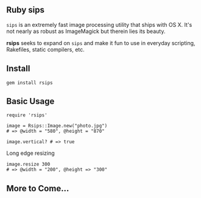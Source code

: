 ## Ruby sips
`sips` is an extremely fast image processing utility that ships with OS X. It's not nearly as robust as ImageMagick but therein lies its beauty.

**rsips** seeks to expand on `sips` and make it fun to use in everyday scripting, Rakefiles, static compilers, etc.

## Install

	gem install rsips

## Basic Usage

	require 'rsips'

	image = Rsips::Image.new("photo.jpg")
	# => @width = "580", @height = "870"

	image.vertical? # => true
	
Long edge resizing

	image.resize 300 
	# => @width = "200", @height => "300"

## More to Come...
